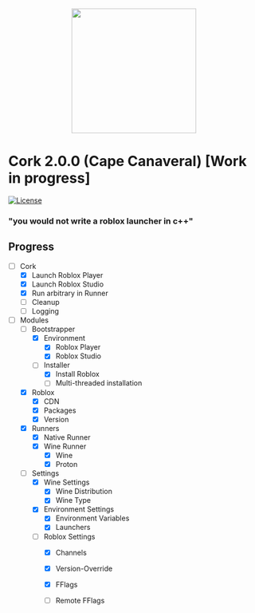 <p align="center">
    <br/>
    <img src="https://github.com/Bugadinho/Cork/raw/master/resources/cork.svg" height="250"/>
    <br/>
    <h1>Cork 2.0.0 (Cape Canaveral) [Work in progress]</h1>
<p>

[![License](https://img.shields.io/github/license/Bugadinho/Cork)](https://github.com/Bugadinho/Cork/blob/next/LICENSE)

### "you would not write a roblox launcher in c++"

## Progress
- [ ] Cork
    - [x] Launch Roblox Player
    - [x] Launch Roblox Studio
    - [x] Run arbitrary in Runner
    - [ ] Cleanup
    - [ ] Logging
- [ ] Modules
    - [ ] Bootstrapper
        - [x] Environment
            - [x] Roblox Player
            - [x] Roblox Studio
        - [ ] Installer
            - [x] Install Roblox
            - [ ] Multi-threaded installation
    - [x] Roblox
        - [x] CDN
        - [x] Packages
        - [x] Version
    - [x] Runners
        - [x] Native Runner
        - [x] Wine Runner
            - [x] Wine
            - [x] Proton
    - [ ] Settings
        - [x] Wine Settings
            - [x] Wine Distribution
            - [x] Wine Type
        - [x] Environment Settings
            - [x] Environment Variables
            - [x] Launchers
        - [ ] Roblox Settings
            - [x] Channels
            - [x] Version-Override
            - [x] FFlags
            - [ ] Remote FFlags
        